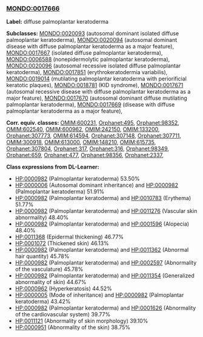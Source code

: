 
### [MONDO:0017666](http://purl.obolibrary.org/obo/MONDO_0017666)
**Label:** diffuse palmoplantar keratoderma

**Subclasses:** [MONDO:0020093](http://purl.obolibrary.org/obo/MONDO_0020093) (autosomal dominant isolated diffuse palmoplantar keratoderma), [MONDO:0020094](http://purl.obolibrary.org/obo/MONDO_0020094) (autosomal dominant disease with diffuse palmoplantar keratoderma as a major feature), [MONDO:0017667](http://purl.obolibrary.org/obo/MONDO_0017667) (isolated diffuse palmoplantar keratoderma), [MONDO:0006588](http://purl.obolibrary.org/obo/MONDO_0006588) (nonepidermolytic palmoplantar keratoderma), [MONDO:0020096](http://purl.obolibrary.org/obo/MONDO_0020096) (autosomal recessive isolated diffuse palmoplantar keratoderma), [MONDO:0017851](http://purl.obolibrary.org/obo/MONDO_0017851) (erythrokeratodermia variabilis), [MONDO:0019014](http://purl.obolibrary.org/obo/MONDO_0019014) (mutilating palmoplantar keratoderma with periorificial keratotic plaques), [MONDO:0018781](http://purl.obolibrary.org/obo/MONDO_0018781) (KID syndrome), [MONDO:0017671](http://purl.obolibrary.org/obo/MONDO_0017671) (autosomal recessive disease with diffuse palmoplantar keratoderma as a major feature), [MONDO:0017670](http://purl.obolibrary.org/obo/MONDO_0017670) (autosomal dominant diffuse mutilating palmoplantar keratoderma), [MONDO:0017669](http://purl.obolibrary.org/obo/MONDO_0017669) (disease with diffuse palmoplantar keratoderma as a major feature), 

**Corr. equiv. classes:** [OMIM:600231](http://purl.obolibrary.org/obo/OMIM_600231), [Orphanet:495](http://www.orpha.net/ORDO/Orphanet_495), [Orphanet:98352](http://www.orpha.net/ORDO/Orphanet_98352), [OMIM:602540](http://purl.obolibrary.org/obo/OMIM_602540), [OMIM:600962](http://purl.obolibrary.org/obo/OMIM_600962), [OMIM:242150](http://purl.obolibrary.org/obo/OMIM_242150), [OMIM:133200](http://purl.obolibrary.org/obo/OMIM_133200), [Orphanet:307773](http://www.orpha.net/ORDO/Orphanet_307773), [OMIM:614594](http://purl.obolibrary.org/obo/OMIM_614594), [Orphanet:307148](http://www.orpha.net/ORDO/Orphanet_307148), [Orphanet:307711](http://www.orpha.net/ORDO/Orphanet_307711), [OMIM:300918](http://purl.obolibrary.org/obo/OMIM_300918), [OMIM:613000](http://purl.obolibrary.org/obo/OMIM_613000), [OMIM:148210](http://purl.obolibrary.org/obo/OMIM_148210), [OMIM:615735](http://purl.obolibrary.org/obo/OMIM_615735), [Orphanet:307804](http://www.orpha.net/ORDO/Orphanet_307804), [Orphanet:317](http://www.orpha.net/ORDO/Orphanet_317), [Orphanet:316](http://www.orpha.net/ORDO/Orphanet_316), [Orphanet:98349](http://www.orpha.net/ORDO/Orphanet_98349), [Orphanet:659](http://www.orpha.net/ORDO/Orphanet_659), [Orphanet:477](http://www.orpha.net/ORDO/Orphanet_477), [Orphanet:98356](http://www.orpha.net/ORDO/Orphanet_98356), [Orphanet:2337](http://www.orpha.net/ORDO/Orphanet_2337), 

**Class expressions from DL-Learner:**

- [HP:0000982](http://purl.obolibrary.org/obo/HP_0000982) (Palmoplantar keratoderma) 53.50%
- [HP:0000006](http://purl.obolibrary.org/obo/HP_0000006) (Autosomal dominant inheritance) and [HP:0000982](http://purl.obolibrary.org/obo/HP_0000982) (Palmoplantar keratoderma) 51.91%
- [HP:0000982](http://purl.obolibrary.org/obo/HP_0000982) (Palmoplantar keratoderma) and [HP:0010783](http://purl.obolibrary.org/obo/HP_0010783) (Erythema) 51.77%
- [HP:0000982](http://purl.obolibrary.org/obo/HP_0000982) (Palmoplantar keratoderma) and [HP:0011276](http://purl.obolibrary.org/obo/HP_0011276) (Vascular skin abnormality) 48.40%
- [HP:0000982](http://purl.obolibrary.org/obo/HP_0000982) (Palmoplantar keratoderma) and [HP:0001596](http://purl.obolibrary.org/obo/HP_0001596) (Alopecia) 48.40%
- [HP:0011368](http://purl.obolibrary.org/obo/HP_0011368) (Epidermal thickening) 46.77%
- [HP:0001072](http://purl.obolibrary.org/obo/HP_0001072) (Thickened skin) 46.13%
- [HP:0000982](http://purl.obolibrary.org/obo/HP_0000982) (Palmoplantar keratoderma) and [HP:0011362](http://purl.obolibrary.org/obo/HP_0011362) (Abnormal hair quantity) 45.78%
- [HP:0000982](http://purl.obolibrary.org/obo/HP_0000982) (Palmoplantar keratoderma) and [HP:0002597](http://purl.obolibrary.org/obo/HP_0002597) (Abnormality of the vasculature) 45.78%
- [HP:0000982](http://purl.obolibrary.org/obo/HP_0000982) (Palmoplantar keratoderma) and [HP:0011354](http://purl.obolibrary.org/obo/HP_0011354) (Generalized abnormality of skin) 44.67%
- [HP:0000962](http://purl.obolibrary.org/obo/HP_0000962) (Hyperkeratosis) 44.52%
- [HP:0000005](http://purl.obolibrary.org/obo/HP_0000005) (Mode of inheritance) and [HP:0000982](http://purl.obolibrary.org/obo/HP_0000982) (Palmoplantar keratoderma) 43.42%
- [HP:0000982](http://purl.obolibrary.org/obo/HP_0000982) (Palmoplantar keratoderma) and [HP:0001626](http://purl.obolibrary.org/obo/HP_0001626) (Abnormality of the cardiovascular system) 39.77%
- [HP:0011121](http://purl.obolibrary.org/obo/HP_0011121) (Abnormality of skin morphology) 39.10%
- [HP:0000951](http://purl.obolibrary.org/obo/HP_0000951) (Abnormality of the skin) 38.75%


